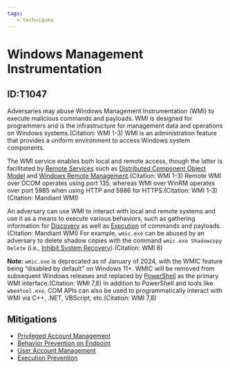 ```yaml
---
tags:
   - techniques
---
```

# Windows Management Instrumentation
## ID:T1047
Adversaries may abuse Windows Management Instrumentation (WMI) to execute malicious commands and payloads. WMI is designed for programmers and is the infrastructure for management data and operations on Windows systems.(Citation: WMI 1-3) WMI is an administration feature that provides a uniform environment to access Windows system components.

The WMI service enables both local and remote access, though the latter is facilitated by [Remote Services](/mitre/techniques/T1021) such as [Distributed Component Object Model](/mitre/techniques/T1021/003) and [Windows Remote Management](/mitre/techniques/T1021/006).(Citation: WMI 1-3) Remote WMI over DCOM operates using port 135, whereas WMI over WinRM operates over port 5985 when using HTTP and 5986 for HTTPS.(Citation: WMI 1-3) (Citation: Mandiant WMI)

An adversary can use WMI to interact with local and remote systems and use it as a means to execute various behaviors, such as gathering information for [Discovery](/mitre/tactics/TA0007) as well as [Execution](/mitre/tactics/TA0002) of commands and payloads.(Citation: Mandiant WMI) For example, `wmic.exe` can be abused by an adversary to delete shadow copies with the command `wmic.exe Shadowcopy Delete` (i.e., [Inhibit System Recovery](/mitre/techniques/T1490)).(Citation: WMI 6)

**Note:** `wmic.exe` is deprecated as of January of 2024, with the WMIC feature being “disabled by default” on Windows 11+. WMIC will be removed from subsequent Windows releases and replaced by [PowerShell](/mitre/techniques/T1059/001) as the primary WMI interface.(Citation: WMI 7,8) In addition to PowerShell and tools like `wbemtool.exe`, COM APIs can also be used to programmatically interact with WMI via C++, .NET, VBScript, etc.(Citation: WMI 7,8)
## Mitigations
* [Privileged Account Management](mitigations/M1026)
* [Behavior Prevention on Endpoint](mitigations/M1040)
* [User Account Management](mitigations/M1018)
* [Execution Prevention](mitigations/M1038)
